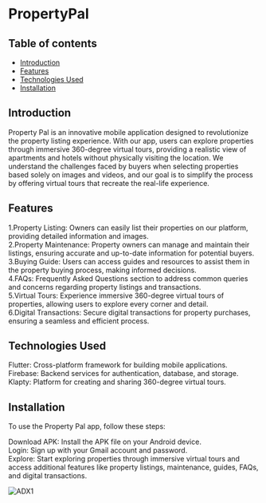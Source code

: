 # PropertyPal

## Table of contents
* [Introduction](#Introduction)
* [Features](#Features)
* [Technologies Used](#TechnologiesUsed)
* [Installation](#Installation)

## Introduction
Property Pal is an innovative mobile application designed to revolutionize the property listing experience. With our app, users can explore properties through immersive 360-degree virtual tours, providing a realistic view of apartments and hotels without physically visiting the location. We understand the challenges faced by buyers when selecting properties based solely on images and videos, and our goal is to simplify the process by offering virtual tours that recreate the real-life experience.

## Features
1.Property Listing: Owners can easily list their properties on our platform, providing detailed information and images.<br/>
2.Property Maintenance: Property owners can manage and maintain their listings, ensuring accurate and up-to-date information for potential buyers.<br/>
3.Buying Guide: Users can access guides and resources to assist them in the property buying process, making informed decisions.<br/>
4.FAQs: Frequently Asked Questions section to address common queries and concerns regarding property listings and transactions.<br/>
5.Virtual Tours: Experience immersive 360-degree virtual tours of properties, allowing users to explore every corner and detail.<br/>
6.Digital Transactions: Secure digital transactions for property purchases, ensuring a seamless and efficient process.<br/>

## Technologies Used
Flutter: Cross-platform framework for building mobile applications.
Firebase: Backend services for authentication, database, and storage.
Klapty: Platform for creating and sharing 360-degree virtual tours.

## Installation
To use the Property Pal app, follow these steps:

Download APK: Install the APK file on your Android device.<br/>
Login: Sign up with your Gmail account and password.<br/>
Explore: Start exploring properties through immersive virtual tours and access additional features like property listings, maintenance, guides, FAQs, and digital transactions.<br/>


![ADX1](https://github.com/Sumitnitrkl/PropertyPal/assets/121357559/c9caf388-ce7a-4e4f-9cbe-f948a0bf0c8b)


